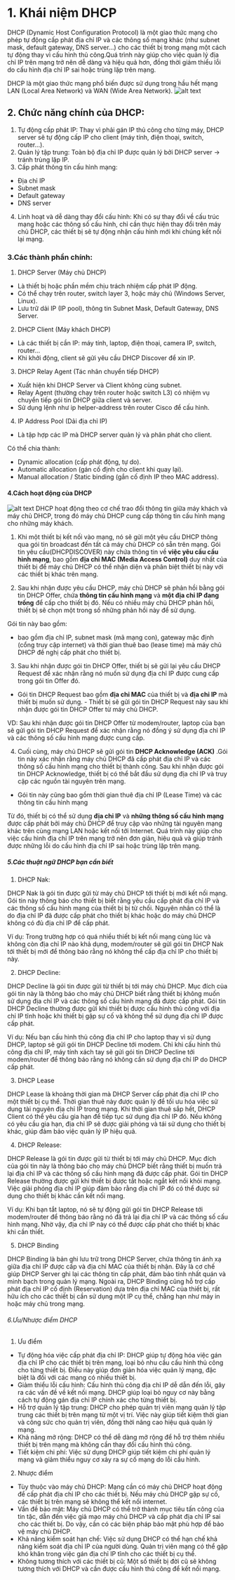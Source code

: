 
# 1. Khái niệm DHCP

DHCP (Dynamic Host Configuration Protocol) là một giao thức mạng cho phép tự động cấp phát địa chỉ IP và các thông số mạng khác (như subnet mask, default gateway, DNS server...) cho các thiết bị trong mạng một cách tự động thay vì cấu hình thủ công.Quá trình này giúp cho việc quản lý địa chỉ IP trên mạng trở nên dễ dàng và hiệu quả hơn, đồng thời giảm thiểu lỗi do cấu hình địa chỉ IP sai hoặc trùng lặp trên mạng.

DHCP là một giao thức mạng phổ biến được sử dụng trong hầu hết mạng LAN (Local Area Network) và WAN (Wide Area Network).
![alt text](image.png)

## 2. Chức năng chính của DHCP:
1.  Tự động cấp phát IP: Thay vì phải gán IP thủ công cho từng máy, DHCP server sẽ tự động cấp IP cho client (máy tính, điện thoại, switch, router...).
2. Quản lý tập trung: Toàn bộ địa chỉ IP được quản lý bởi DHCP server → tránh trùng lặp IP.
3. Cấp phát thông tin cấu hình mạng:
 - Địa chỉ IP
- Subnet mask
- Default gateway
- DNS server
4. Linh hoạt và dễ dàng thay đổi cấu hình: Khi có sự thay đổi về cấu trúc mạng hoặc các thông số cấu hình, chỉ cần thực hiện thay đổi trên máy chủ DHCP, các thiết bị sẽ tự động nhận cấu hình mới khi chúng kết nối lại mạng.
### 3.Các thành phần chính:
1. DHCP Server (Máy chủ DHCP)
- Là thiết bị hoặc phần mềm chịu trách nhiệm cấp phát IP động.
- Có thể chạy trên router, switch layer 3, hoặc máy chủ (Windows Server, Linux).
- Lưu trữ dải IP (IP pool), thông tin Subnet Mask, Default Gateway, DNS Server.
2. DHCP Client (Máy khách DHCP)
- Là các thiết bị cần IP: máy tính, laptop, điện thoại, camera IP, switch, router…
- Khi khởi động, client sẽ gửi yêu cầu DHCP Discover để xin IP.
3. DHCP Relay Agent (Tác nhân chuyển tiếp DHCP)
- Xuất hiện khi DHCP Server và Client không cùng subnet.
- Relay Agent (thường chạy trên router hoặc switch L3) có nhiệm vụ chuyển tiếp gói tin DHCP giữa client và server.
- Sử dụng lệnh như ip helper-address trên router Cisco để cấu hình.
4. IP Address Pool (Dải địa chỉ IP)
- Là tập hợp các IP mà DHCP server quản lý và phân phát cho client.

Có thể chia thành:
- Dynamic allocation (cấp phát động, tự do).
- Automatic allocation (gán cố định cho client khi quay lại).
- Manual allocation / Static binding (gắn cố định IP theo MAC address).

#### 4.Cách hoạt động của DHCP
![alt text](image-1.png)
 DHCP hoạt động theo cơ chế trao đổi thông tin giữa máy khách và máy chủ DHCP, trong đó máy chủ DHCP cung cấp thông tin cấu hình mạng cho những máy khách.
1. Khi một thiết bị kết nối vào mạng, nó sẽ gửi một yêu cầu DHCP thông qua gói tin broadcast đến tất cả máy chủ DHCP có sẵn trên mạng. Gói tin yêu cầu(DHCPDISCOVER) này chứa thông tin về **việc yêu cầu cấu hình mạng**, bao gồm **địa chỉ MAC (Media Access Control)** duy nhất của thiết bị để máy chủ DHCP có thể nhận diện và phân biệt thiết bị này với các thiết bị khác trên mạng.

2. Sau khi nhận được yêu cầu DHCP, máy chủ DHCP sẽ phản hồi bằng gói tin DHCP Offer, chứa **thông tin cấu hình mạng** và **một địa chỉ IP đang trống** để cấp cho thiết bị đó. Nếu có nhiều máy chủ DHCP phản hồi, thiết bị sẽ chọn một trong số những phản hồi này để sử dụng.

Gói tin này bao gồm:
- bao gồm địa chỉ IP, subnet mask (mã mạng con), gateway mặc định (cổng truy cập internet) và thời gian thuê bao (lease time) mà máy chủ DHCP đề nghị cấp phát cho thiết bị.

3. Sau khi nhận được gói tin DHCP Offer, thiết bị sẽ gửi lại yêu cầu DHCP Request để xác nhận rằng nó muốn sử dụng địa chỉ IP được cung cấp trong gói tin Offer đó.
- Gói tin DHCP Request bao gồm **địa chỉ MAC** của thiết bị và **địa chỉ IP** mà thiết bị muốn sử dụng. - Thiết bị sẽ gửi gói tin DHCP Request này sau khi nhận được gói tin DHCP Offer từ máy chủ DHCP.

VD: Sau khi nhận được gói tin DHCP Offer từ modem/router, laptop của bạn sẽ gửi gói tin DHCP Request để xác nhận rằng nó đồng ý sử dụng địa chỉ IP và các thông số cấu hình mạng được cung cấp.


4. Cuối cùng, máy chủ DHCP sẽ gửi gói tin **DHCP Acknowledge (ACK)** .Gói tin này xác nhận rằng máy chủ DHCP đã cấp phát địa chỉ IP và các thông số cấu hình mạng cho thiết bị thành công. Sau khi nhận được gói tin DHCP Acknowledge, thiết bị có thể bắt đầu sử dụng địa chỉ IP và truy cập các nguồn tài nguyên trên mạng.

- Gói tin này cũng bao gồm thời gian thuê địa chỉ IP (Lease Time) và các thông tin cấu hình mạng

 Từ đó, thiết bị có thể sử dụng **địa chỉ IP** và **những thông số cấu hình mạng** được cấp phát bởi máy chủ DHCP để truy cập vào những tài nguyên mạng khác trên cùng mạng LAN hoặc kết nối tới Internet. Quá trình này giúp cho việc cấu hình địa chỉ IP trên mạng trở nên đơn giản, hiệu quả và giúp tránh được những lỗi do cấu hình địa chỉ IP sai hoặc trùng lặp trên mạng.

##### 5.Các thuật ngữ DHCP bạn cần biết

 1. DHCP Nak:

DHCP Nak là gói tin được gửi từ máy chủ DHCP tới thiết bị mới kết nối mạng. Gói tin này thông báo cho thiết bị biết rằng yêu cầu cấp phát địa chỉ IP và các thông số cấu hình mạng của thiết bị bị từ chối. Nguyên nhân có thể là do địa chỉ IP đã được cấp phát cho thiết bị khác hoặc do máy chủ DHCP không có đủ địa chỉ IP để cấp phát.

Ví dụ: Trong trường hợp có quá nhiều thiết bị kết nối mạng cùng lúc và không còn địa chỉ IP nào khả dụng, modem/router sẽ gửi gói tin DHCP Nak tới thiết bị mới để thông báo rằng nó không thể cấp địa chỉ IP cho thiết bị này.

 

2. DHCP Decline:

DHCP Decline là gói tin được gửi từ thiết bị tới máy chủ DHCP. Mục đích của gói tin này là thông báo cho máy chủ DHCP biết rằng thiết bị không muốn sử dụng địa chỉ IP và các thông số cấu hình mạng đã được cấp phát. Gói tin DHCP Decline thường được gửi khi thiết bị được cấu hình thủ công với địa chỉ IP tĩnh hoặc khi thiết bị gặp sự cố và không thể sử dụng địa chỉ IP được cấp phát.

Ví dụ: Nếu bạn cấu hình thủ công địa chỉ IP cho laptop thay vì sử dụng DHCP, laptop sẽ gửi gói tin DHCP Decline tới modem. Chỉ khi cấu hình thủ công địa chỉ IP, máy tính xách tay sẽ gửi gói tin DHCP Decline tới modem/router để thông báo rằng nó không cần sử dụng địa chỉ IP do DHCP cấp phát.

 3. DHCP Lease

DHCP Lease là khoảng thời gian mà DHCP Server cấp phát địa chỉ IP cho một thiết bị cụ thể. Thời gian thuê này được quản lý để tối ưu hóa việc sử dụng tài nguyên địa chỉ IP trong mạng. Khi thời gian thuê sắp hết, DHCP Client có thể yêu cầu gia hạn để tiếp tục sử dụng địa chỉ IP đó. Nếu không có yêu cầu gia hạn, địa chỉ IP sẽ được giải phóng và tái sử dụng cho thiết bị khác, giúp đảm bảo việc quản lý IP hiệu quả.

4. DHCP Release:

DHCP Release là gói tin được gửi từ thiết bị tới máy chủ DHCP. Mục đích của gói tin này là thông báo cho máy chủ DHCP biết rằng thiết bị muốn trả lại địa chỉ IP và các thông số cấu hình mạng đã được cấp phát. Gói tin DHCP Release thường được gửi khi thiết bị được tắt hoặc ngắt kết nối khỏi mạng. Việc giải phóng địa chỉ IP giúp đảm bảo rằng địa chỉ IP đó có thể được sử dụng cho thiết bị khác cần kết nối mạng.

Ví dụ: Khi bạn tắt laptop, nó sẽ tự động gửi gói tin DHCP Release tới modem/router để thông báo rằng nó đã trả lại địa chỉ IP và các thông số cấu hình mạng. Nhờ vậy, địa chỉ IP này có thể được cấp phát cho thiết bị khác khi cần thiết.

 5. DHCP Binding

DHCP Binding là bản ghi lưu trữ trong DHCP Server, chứa thông tin ánh xạ giữa địa chỉ IP được cấp và địa chỉ MAC của thiết bị nhận. Đây là cơ chế giúp DHCP Server ghi lại các thông tin cấp phát, đảm bảo tính nhất quán và minh bạch trong quản lý mạng. Ngoài ra, DHCP Binding cũng hỗ trợ cấp phát địa chỉ IP cố định (Reservation) dựa trên địa chỉ MAC của thiết bị, rất hữu ích cho các thiết bị cần sử dụng một IP cụ thể, chẳng hạn như máy in hoặc máy chủ trong mạng.

###### 6.Ưu/Nhược điểm DHCP

1. Ưu điểm

- Tự động hóa việc cấp phát địa chỉ IP: DHCP giúp tự động hóa việc gán địa chỉ IP cho các thiết bị trên mạng, loại bỏ nhu cầu cấu hình thủ công cho từng thiết bị. Điều này giúp đơn giản hóa việc quản lý mạng, đặc biệt là đối với các mạng có nhiều thiết bị.
- Giảm thiểu lỗi cấu hình: Cấu hình thủ công địa chỉ IP dễ dẫn đến lỗi, gây ra các vấn đề về kết nối mạng. DHCP giúp loại bỏ nguy cơ này bằng cách tự động gán địa chỉ IP chính xác cho từng thiết bị.
- Hỗ trợ quản lý tập trung: DHCP cho phép quản trị viên mạng quản lý tập trung các thiết bị trên mạng từ một vị trí. Việc này giúp tiết kiệm thời gian và công sức cho quản trị viên, đồng thời nâng cao hiệu quả quản lý mạng.
- Khả năng mở rộng: DHCP có thể dễ dàng mở rộng để hỗ trợ thêm nhiều thiết bị trên mạng mà không cần thay đổi cấu hình thủ công.
- Tiết kiệm chi phí: Việc sử dụng DHCP giúp tiết kiệm chi phí quản lý mạng và giảm thiểu nguy cơ xảy ra sự cố mạng do lỗi cấu hình.

2. Nhược điểm

- Tùy thuộc vào máy chủ DHCP: Mạng cần có máy chủ DHCP hoạt động để cấp phát địa chỉ IP cho các thiết bị. Nếu máy chủ DHCP gặp sự cố, các thiết bị trên mạng sẽ không thể kết nối internet.
- Vấn đề bảo mật: Máy chủ DHCP có thể trở thành mục tiêu tấn công của tin tặc, dẫn đến việc giả mạo máy chủ DHCP và cấp phát địa chỉ IP sai cho các thiết bị. Do vậy, cần có các biện pháp bảo mật phù hợp để bảo vệ máy chủ DHCP.
- Khả năng kiểm soát hạn chế: Việc sử dụng DHCP có thể hạn chế khả năng kiểm soát địa chỉ IP của người dùng. Quản trị viên mạng có thể gặp khó khăn trong việc gán địa chỉ IP tĩnh cho các thiết bị cụ thể.
- Không tương thích với các thiết bị cũ: Một số thiết bị đời cũ sẽ không tương thích với DHCP và cần được cấu hình thủ công để kết nối mạng.